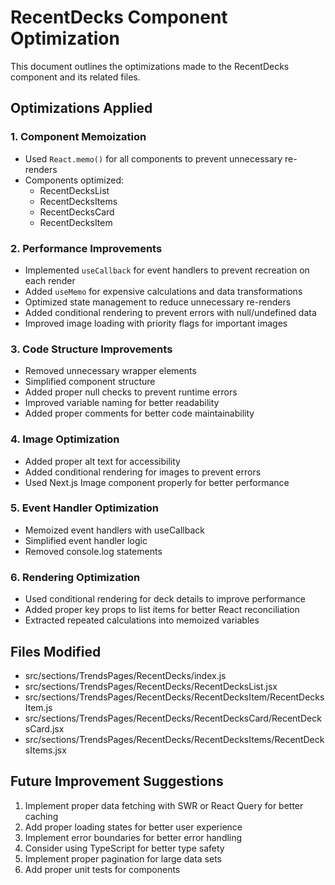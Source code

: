 # RecentDecks Component Optimization

This document outlines the optimizations made to the RecentDecks component and its related files.

## Optimizations Applied

### 1. Component Memoization

- Used `React.memo()` for all components to prevent unnecessary re-renders
- Components optimized:
  - RecentDecksList
  - RecentDecksItems
  - RecentDecksCard
  - RecentDecksItem

### 2. Performance Improvements

- Implemented `useCallback` for event handlers to prevent recreation on each render
- Added `useMemo` for expensive calculations and data transformations
- Optimized state management to reduce unnecessary re-renders
- Added conditional rendering to prevent errors with null/undefined data
- Improved image loading with priority flags for important images

### 3. Code Structure Improvements

- Removed unnecessary wrapper elements
- Simplified component structure
- Added proper null checks to prevent runtime errors
- Improved variable naming for better readability
- Added proper comments for better code maintainability

### 4. Image Optimization

- Added proper alt text for accessibility
- Added conditional rendering for images to prevent errors
- Used Next.js Image component properly for better performance

### 5. Event Handler Optimization

- Memoized event handlers with useCallback
- Simplified event handler logic
- Removed console.log statements

### 6. Rendering Optimization

- Used conditional rendering for deck details to improve performance
- Added proper key props to list items for better React reconciliation
- Extracted repeated calculations into memoized variables

## Files Modified

- src/sections/TrendsPages/RecentDecks/index.js
- src/sections/TrendsPages/RecentDecks/RecentDecksList.jsx
- src/sections/TrendsPages/RecentDecks/RecentDecksItem/RecentDecksItem.js
- src/sections/TrendsPages/RecentDecks/RecentDecksCard/RecentDecksCard.jsx
- src/sections/TrendsPages/RecentDecks/RecentDecksItems/RecentDecksItems.jsx

## Future Improvement Suggestions

1. Implement proper data fetching with SWR or React Query for better caching
2. Add proper loading states for better user experience
3. Implement error boundaries for better error handling
4. Consider using TypeScript for better type safety
5. Implement proper pagination for large data sets
6. Add proper unit tests for components
